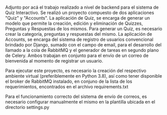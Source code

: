 Adjunto por acá el trabajo realizado a nivel de backend para el sistema de Quiz Interactivo. Se realizó un proyecto compuesto de dos aplicaciones "Quiz" y "Accounts".
La aplicación de Quiz, se encarga de generar un modelo que permite la creación, edición y eliminación de Quizzes, Preguntas y Respuestas de los mismos. Para generar un Quiz, es necesario crear la categoría, preguntas y respuestas del mismo.
La aplicación de Accounts, se encarga del sistema de registro de usuarios convencional brindado por Django, sumado con el campo de email, para el desarrollo del llamado a la cola de RabbitMQ y el generador de tareas en segundo plano de Celery. Ambos trabajan en conjunto para el envío de un correo de bienvenida al momento de registrar un usuario.

Para ejecutar este proyecto, es necesario la creación del respectivo ambiente virtual (preferiblemente en Python 3.8), así como tener disponible el broker de RabbitMQ instalado, en conjuno de la lista de los requerimientos, encontrados en el archivo requirements.txt

Para el funcionamiento correcto del sistema de envío de correos, es necesario configurar manualmente el mismo en la plantilla ubicada en el directorio settings.py
